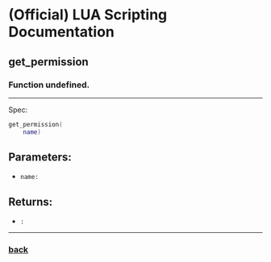 
# (Official) LUA Scripting Documentation

## get_permission

### Function undefined.
___
Spec:
```lua
get_permission(
	name)
```
## Parameters:
- `name:` 

## Returns:
- `:` 

___
### [back](../other)
